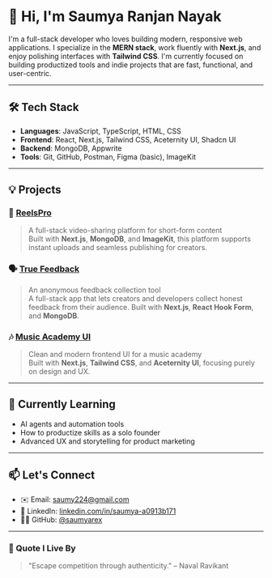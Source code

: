 # 👋 Hi, I'm Saumya Ranjan Nayak

I'm a full-stack developer who loves building modern, responsive web applications. I specialize in the **MERN stack**, work fluently with **Next.js**, and enjoy polishing interfaces with **Tailwind CSS**. I'm currently focused on building productized tools and indie projects that are fast, functional, and user-centric.

---

## 🛠 Tech Stack

- **Languages**: JavaScript, TypeScript, HTML, CSS
- **Frontend**: React, Next.js, Tailwind CSS, Aceternity UI, Shadcn UI
- **Backend**: MongoDB, Appwrite
- **Tools**: Git, GitHub, Postman, Figma (basic), ImageKit

---

## 💡 Projects

### 🎥 [ReelsPro](https://github.com/saumyarex/ReelsPro)
> A full-stack video-sharing platform for short-form content  
Built with **Next.js**, **MongoDB**, and **ImageKit**, this platform supports instant uploads and seamless publishing for creators.

### 🗣️ [True Feedback](https://github.com/saumyarex/True-Feedback-Fullstack-Next.js-Project)
> An anonymous feedback collection tool  
A full-stack app that lets creators and developers collect honest feedback from their audience. Built with **Next.js**, **React Hook Form**, and **MongoDB**.

### 🎶 [Music Academy UI](https://github.com/saumyarex/Music-Academy-UI-Nextjs-project)
> Clean and modern frontend UI for a music academy  
Built with **Next.js**, **Tailwind CSS**, and **Aceternity UI**, focusing purely on design and UX.

---

## 🌱 Currently Learning

- AI agents and automation tools
- How to productize skills as a solo founder
- Advanced UX and storytelling for product marketing

---

## 📫 Let's Connect

- ✉️ Email: [saumy224@gmail.com](mailto:saumy224@gmail.com)  
- 💼 LinkedIn: [linkedin.com/in/saumya-a0913b171](https://linkedin.com/in/saumya-a0913b171)  
- 🧑‍💻 GitHub: [@saumyarex](https://github.com/saumyarex)

---

### 🧠 Quote I Live By

> "Escape competition through authenticity." – Naval Ravikant
